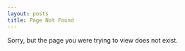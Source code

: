 ```yaml
---
layout: posts
title: Page Not Found
---
```


Sorry, but the page you were trying to view does not exist.